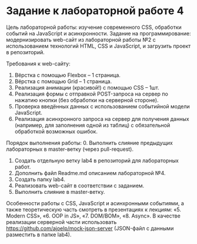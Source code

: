 # Задание к лабораторной работе 4
Цель лабораторной работы: изучение современного CSS, обработки событий на JavaScript и асинхронности.
Задание на программирование: модернизировать web-сайт из лабораторной работы №2 с использованием технологий HTML, CSS и JavaScript, и загрузить проект в репозиторий.

Требования к web-сайту:
1.  Вёрстка с помощью Flexbox – 1 страница.
2.  Вёрстка с помощью Grid – 1 страница.
3.  Реализация анимации (красивой!) с помощью CSS – 1шт.
4.  Реализация формы с отправкой POST-запроса на сервер по нажатию кнопки (без обработки на серверной стороне).
5.  Проверка введённых данных с использованием событийной модели JavaScript.
6.  Реализация асинхронного запроса на сервер для получения данных (например, для заполнения одной из таблиц) с обязательной обработкой возможных ошибок.

Порядок выполнения работы:
0.  Выполнить слияние предыдущих лабораторных в master-ветку (через pull-request).
1.  Создать отдельную ветку lab4 в репозиторий для лабораторных работ.
2.  Дополнить файл Readme.md описанием лабораторной №4.
3.  Создать папку lab4.
4.  Реализовать web-сайт в соответствии с заданием.
5.  Выполнить слияние в master-ветку.

Особенности работы с СSS, JavaScript и асинхронными событиями, а также теоретическую часть смотреть в презентациях к лекциям: «5. Modern CSS», «6. OOP in JS», «7. DOM/BOM», «8. Async».
В качестве реализации серверной части использовать https://github.com/ajoelp/mock-json-server (JSON-файл с данными разместить в папке lab4).

